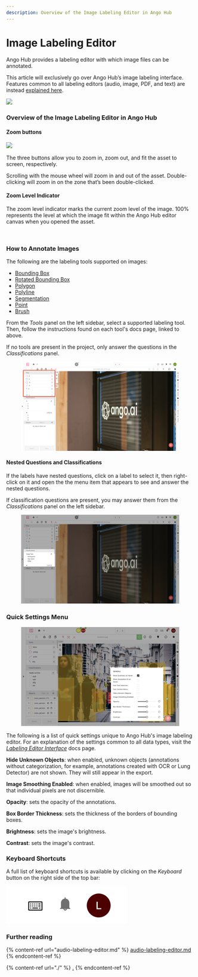 ```yaml
---
description: Overview of the Image Labeling Editor in Ango Hub
---
```


# Image Labeling Editor

Ango Hub provides a labeling editor with which image files can be annotated.

This article will exclusively go over Ango Hub’s image labeling interface. Features common to all labeling editors (audio, image, PDF, and text) are instead [explained here](./).

![](<../../.gitbook/assets/image (96).png>)

### Overview of the Image Labeling Editor in Ango Hub <a href="#image-interface-elements" id="image-interface-elements"></a>

#### **Zoom buttons** <a href="#zoom-buttons" id="zoom-buttons"></a>

![](<../../.gitbook/assets/image (266).png>)

The three buttons allow you to zoom in, zoom out, and fit the asset to screen, respectively.

Scrolling with the mouse wheel will zoom in and out of the asset. Double-clicking will zoom in on the zone that’s been double-clicked.

#### Zoom Level Indicator

The zoom level indicator marks the current zoom level of the image. 100% represents the level at which the image fit within the Ango Hub editor canvas when you opened the asset.

<figure><img src="../../.gitbook/assets/Screen Shot 2022-10-24 at 13.46.19.png" alt=""><figcaption></figcaption></figure>

### How to Annotate Images <a href="#how-to-annotate-images" id="how-to-annotate-images"></a>

The following are the labeling tools supported on images:

* [Bounding Box](../labeling-tools/bounding-box.md)
* [Rotated Bounding Box](../labeling-tools/rotated-bounding-box.md)
* [Polygon](../labeling-tools/polygon.md)
* [Polyline](../labeling-tools/polyline.md)
* [Segmentation](../labeling-tools/segmentation.md)
* [Point](../labeling-tools/point.md)
* [Brush](../labeling-tools/brush-bucket.md)

From the _Tools_ panel on the left sidebar, select a supported labeling tool. Then, follow the instructions found on each tool's docs page, linked to above.

If no tools are present in the project, only answer the questions in the _Classifications_ panel.

<figure><img src="../../.gitbook/assets/image.png" alt=""><figcaption></figcaption></figure>

#### Nested Questions and Classifications <a href="#nested-questions-and-classifications" id="nested-questions-and-classifications"></a>

If the labels have nested questions, click on a label to select it, then right-click on it and open the the menu item that appears to see and answer the nested questions.

If classification questions are present, you may answer them from the _Classifications_ panel on the left sidebar.

<figure><img src="../../.gitbook/assets/Screenshot 2023-04-04 at 10.28.49.png" alt=""><figcaption></figcaption></figure>

### Quick Settings Menu <a href="#quick-settings-menu" id="quick-settings-menu"></a>

<figure><img src="../../.gitbook/assets/Screen Shot 2022-10-24 at 13.38.34.png" alt=""><figcaption></figcaption></figure>

The following is a list of quick settings unique to Ango Hub's image labeling editor. For an explanation of the settings common to all data types, visit the [_Labeling Editor Interface_](./) docs page.&#x20;

**Hide Unknown Objects**: when enabled, unknown objects (annotations without categorization, for example, annotations created with OCR or Lung Detector) are not shown. They will still appear in the export.

**Image Smoothing Enabled**: when enabled, images will be smoothed out so that individual pixels are not discernible.

**Opacity**: sets the opacity of the annotations.

**Box Border Thickness**: sets the thickness of the borders of bounding boxes.

**Brightness**: sets the image's brightness.

**Contrast**: sets the image's contrast.

### Keyboard Shortcuts <a href="#keyboard-shortcuts" id="keyboard-shortcuts"></a>

A full list of keyboard shortcuts is available by clicking on the _Keyboard_ button on the right side of the top bar:

![](<../../.gitbook/assets/image (394).png>)

### Further reading

{% content-ref url="audio-labeling-editor.md" %}
[audio-labeling-editor.md](audio-labeling-editor.md)
{% endcontent-ref %}

{% content-ref url="./" %}
[.](./)
{% endcontent-ref %}
